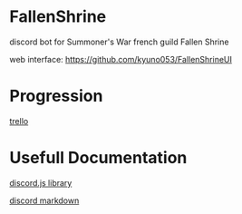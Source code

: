# FallenShrine
discord bot for Summoner's War french guild Fallen Shrine 

web interface: https://github.com/kyuno053/FallenShrineUI

# Progression
[trello](https://trello.com/b/zabNMs9V/fallen-shrine-bot-development)

# Usefull Documentation
[discord.js library](https://discord.js.org/#/)

[discord markdown](https://www.writebots.com/discord-text-formatting/)
